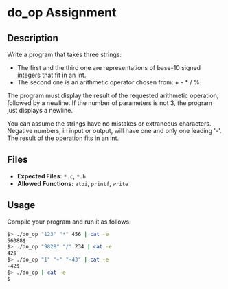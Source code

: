 # do_op Assignment

## Description

Write a program that takes three strings:
- The first and the third one are representations of base-10 signed integers that fit in an int.
- The second one is an arithmetic operator chosen from: + - * / %

The program must display the result of the requested arithmetic operation, followed by a newline. If the number of parameters is not 3, the program just displays a newline.

You can assume the strings have no mistakes or extraneous characters. Negative numbers, in input or output, will have one and only one leading '-'. The result of the operation fits in an int.

## Files

- **Expected Files:** `*.c`, `*.h`
- **Allowed Functions:** `atoi`, `printf`, `write`

## Usage

Compile your program and run it as follows:

```sh
$> ./do_op "123" "*" 456 | cat -e
56088$
$> ./do_op "9828" "/" 234 | cat -e
42$
$> ./do_op "1" "+" "-43" | cat -e
-42$
$> ./do_op | cat -e
$
